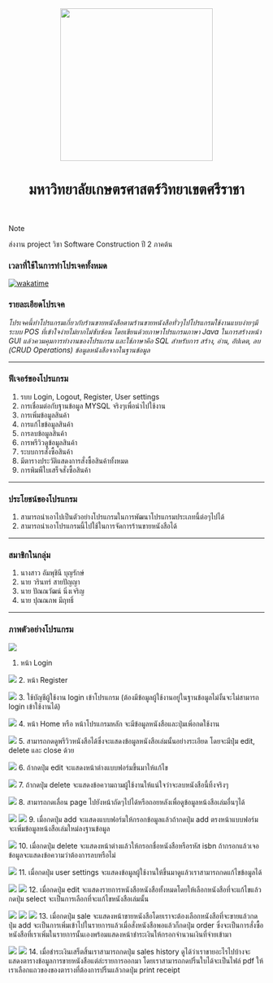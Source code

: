 <div align="center">
  <img src="src/main/java/com/mycompany/java/project/assets/imgs/KU.png" width="300px" height="300px">
  <h1><b>มหาวิทยาลัยเกษตรศาสตร์วิทยาเขตศรีราชา</b></h1>
  <br>
</div>

> [!NOTE]
> ส่งงาน project วิชา Software Construction ปี 2 ภาคต้น

### เวลาที่ใช้ในการทำโปรเจคทั้งหมด
[![wakatime](https://wakatime.com/badge/user/68e3e2dc-451c-45ef-bca8-9fc3ad60e2f9/project/b11c34c4-1632-4053-97b7-8589751fda39.svg)](https://wakatime.com/badge/user/68e3e2dc-451c-45ef-bca8-9fc3ad60e2f9/project/b11c34c4-1632-4053-97b7-8589751fda39)

### รายละเอียดโปรเจค
*โปรเจคนี้ทำโปรแกรมเกี่ยวกับร้านขายหนังสือตามร้านขายหนังสือทั่วๆไปโปรแกรมใช้งานแบบง่ายๆมีระบบ POS ที่เข้าใจง่ายไม่ยากไม่ซับซ้อน
โดยเขียนด้วยภาษาโปรแกรมภาษา Java ในการสร้างหน้า GUI แล้วควมคุมการทำงานของโปรแกรม
และใช้ภาษาคือ SQL สำหรับการ สร้าง, อ่าน, อัปเดต, ลบ (CRUD Operations) ข้อมูลหนังสือจากในฐานข้อมูล*

---

### ฟีเจอร์ของโปรแกรม
1. รบบ Login, Logout, Register, User settings
2. การเชื่อมต่อกับฐานข้อมูล MYSQL จริงๆเพื่อนำไปใช้งาน
3. การเพิ่มข้อมูลสินค้า
4. การแก้ไขข้อมูลสินค้า
5. การลบข้อมูลสินค้า
6. การพรีวิวดูข้อมูลสินค้า
7. ระบบการสั่งซื้อสินค้า
8. มีตารางประวัติแสดงการสั่งซื้อสินค้าทั้งหมด
9. การพิมพืใบเสร็จสั่งซื้อสินค้า

---

### ประโยชน์ของโปรแกรม
1. สามารถนำเอาไปเป็นตัวอย่างโปรแกรมในการพัฒนาโปรแกรมประเภทนี้ต่อๆไปได้
2. สามารถนำเอาโปรแกรมนี้ไปใช้ในการจัดการร้านขายหนังสือได้

---

### สมาชิกในกลุ่ม
1. นางสาว อัมพุชินี บุญรักษ์
2. นาย วรินทร์ สายปัญญา
3. นาย ปัณณวัฒน์ นิ่งเจริญ
4. นาย ปุณณภพ มีฤทธิ์

---

### ภาพตัวอย่างโปรแกรม

![](src/main/java/com/mycompany/java/project/assets/imgs/img1.jpg)
1. หน้า Login


![](src/main/java/com/mycompany/java/project/assets/imgs/img2.jpg)
2. หน้า Register


![](src/main/java/com/mycompany/java/project/assets/imgs/img3.jpg)
3. ใช้บัญชีผู้ใช้งาน login เข้าโปรแกรม (ต้องมีข้อมูลผู้ใช้งานอยู่ในฐานข้อมูลไม่งั้นจะไม่สามารถ login เข้าใช้งานได้)


![](src/main/java/com/mycompany/java/project/assets/imgs/img4.jpg)
4. หน้า Home หรือ หน้าโปรแกรมหลัก จะมีข้อมูลหนังสือและปุ่มเพิ่อกดใช้งาน


![](src/main/java/com/mycompany/java/project/assets/imgs/img5.jpg)
5. สามารถกดดูพรีวิวหนังสือได้ซึ่งจะแสดงข้อมูลหนังสือเล่มนั้นอย่างระเอียด โดยจะมีปุ๋ม edit, delete และ close ด้วย


![](src/main/java/com/mycompany/java/project/assets/imgs/img6.jpg)
6. ถ้ากดปุ่ม edit จะแสดงหน้าต่างแบบฟอร์มขึ้นมาให้แก้ไข


![](src/main/java/com/mycompany/java/project/assets/imgs/img7.jpg)
7. ถ้ากดปุ่ม delete จะแสดงข้อความถามผู้ใช้งานให้แน่ใจว่าจะลบหนังสือนี้ทิ้งจริงๆ


![](src/main/java/com/mycompany/java/project/assets/imgs/img8.jpg)
8. สามารถกดเลื่อน page ไปยังหน้าถัดๆไปได้หรือถอยหลังเพื่อดูข้อมูลหน้งสือเล่มอื่นๆได้


![](src/main/java/com/mycompany/java/project/assets/imgs/img9.jpg)
![](src/main/java/com/mycompany/java/project/assets/imgs/img10.jpg)
9. เมื่อกดปุ่ม add จะแสดงแบบฟอร์มให้กรอกข้อมูลแล้วถ้ากดปุ่ม add ตรงหน้าแบบฟอร์มจะเพิ่มข้อมูลหน้งสือเล่มใหม่ลงฐานข้อมูล


![](src/main/java/com/mycompany/java/project/assets/imgs/img11.jpg)
10. เมื่อกดปุ่ม delete จะแสดงหน้าต่างแล้วให้กรอกชื่อหนังสือหรือรหัส isbn ถ้ากรอกแล้วเจอข้อมูลจะแสดงข้อความว่าต้องการลบหรือไม่


![](src/main/java/com/mycompany/java/project/assets/imgs/img12.jpg)
11. เมื่อกดปุ่ม user settings จะแสดงข้อมูลผู้ใช้งานให้ขึ้นมาดูแล้วเราสามารถกดแก้ไขข้อมูลได้


![](src/main/java/com/mycompany/java/project/assets/imgs/img13.jpg)
![](src/main/java/com/mycompany/java/project/assets/imgs/img14.jpg)
12. เมื่อกดปุ่ม edit จะแสดงรายการหนังสือหนังสือทั้งหมดโดยให้เลือกหนังสือที่จะแก้ไขแล้วกดปุ่ม select จะเป็นการเลือกที่จะแก้ไขหนังสือเล่มนั้น


![](src/main/java/com/mycompany/java/project/assets/imgs/img15.jpg)
![](src/main/java/com/mycompany/java/project/assets/imgs/img16.jpg)
![](src/main/java/com/mycompany/java/project/assets/imgs/img17.jpg)
13. เมื่อกดปุ่ม sale จะแสดงหน้าขายหนังสือโดยเราจะต้องเลือกหนังสือที่จะขายแล้วกดปุ่ม add จะเป็นการเพิ่มเข้าไปในรายการแล้วเมื่อสั่งหนังสือพอแล้วก็กดปุ่ม
order ซึ่งจะเป็นการสั่งซื้อหนังสือที่เราเพิ่มในรายการนั้นเองพร้อมแสดงหน้าชำระเงินให้กรอกจำนวนเงินที่จ่ายเข้ามา


![](src/main/java/com/mycompany/java/project/assets/imgs/img18.jpg)
![](src/main/java/com/mycompany/java/project/assets/imgs/img19.jpg)
14. เมื่อชำระเงินเสร็ตสิ้นเราสามารถกดปุ่ม sales history ดูได้ว่าเราขายอะไรไปบ้างจะแสดงตารางข้อมูลการขายหนังสือแต่ล่ะรายการออกมา
โดยเราสามารถกดปริ้นใบได้จะเป็นไฟล์ pdf ให้เราเลือกแถวของของตารางที่ต้องการปริ้นแล้วกดปุ่ม print receipt